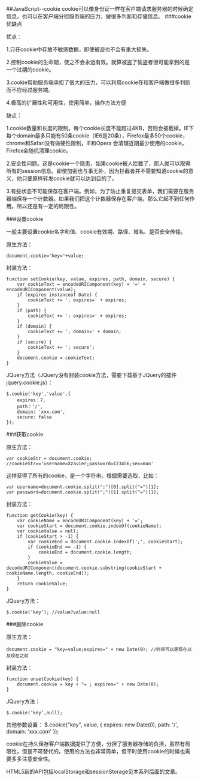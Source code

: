 ##JavaScript--cookie
cookie可以像身份证一样在客户端请求服务器的时候确定信息。也可以在客户端分担服务端的压力，做很多判断和存储信息。
###cookie 优缺点

优点：

1.只在cookie中存放不敏感数据，即使被盗也不会有重大损失。

2.控制cookie的生命期，使之不会永远有效。就算被盗了偷盗者很可能拿到的是一个过期的cookie。

3.cookie帮助服务端承担了很大的压力，可以利用cookie在和客户端做很多判断而不应经过服务端。

4.极高的扩展性和可用性，使用简单，操作方法方便

缺点：

1.cookie数量和长度的限制。每个cookie长度不能超过4KB，否则会被截掉。IE下每个domain最多只能有50条cookie（IE6是20条），Firefox最多50个cookie，chrome和Safari没有做硬性限制，IE和Opera 会清理近期最少使用的cookie，Firefox会随机清理cookie。

2.安全性问题。这是cookie一个隐患，如果cookie被人拦截了，那人就可以取得所有的session信息。即使加密也与事无补，因为拦截者并不需要知道cookie的意义，他只要原样转发cookie就可以达到目的了。

3.有些状态不可能保存在客户端。例如，为了防止重复提交表单，我们需要在服务器端保存一个计数器。如果我们把这个计数器保存在客户端，那么它起不到任何作用。所以还是有一定的局限性。

###设置cookie

一般主要设置cookie名字和值、cookie有效期、路径、域名、是否安全传输。

原生方法：

    document.cookie="key="+value;

封装方法：

    function setCookie(key, value, expires, path, domain, secure) {     
    	var cookieText = encodeURIComponent(key) + '=' + encodeURIComponent(value);     
    	if (expires instanceof Date) {         
    		cookieText += '; expires=' + expires;     
    	}     
    	if (path) {         
    		cookieText += '; expires=' + expires;     
    	}     
    	if (domain) {         
    		cookieText += '; domain=' + domain;     
    	}     
    	if (secure) {         
    		cookieText += '; secure';     
    	}     
    	document.cookie = cookieText; 
    } 
    
JQuery方法（JQuery没有封装cookie方法，需要下载基于JQuery的插件jquery.cookie.js）：

    $.cookie('key','value',{
        expires：7,
        path：'/',
        domain: 'xxx.com',
        secure: false
    });
   
###获取cookie 

原生方法：

    var cookieStr = document.cookie;  //cookieStr=='username=Xzavier;password=123456;sex=man'

这样获得了所有的cookie，是一个字符串。根据需要选取，比如：

    var username=document.cookie.split(";")[0].split("=")[1];
    var password=document.cookie.split(";")[1].split("=")[1];
    
封装方法：

    function getCookie(key) {     
    	var cookieName = encodeURIComponent(key) + '=';     
    	var cookieStart = document.cookie.indexOf(cookieName);     
    	var cookieValue = null;     
    	if (cookieStart > -1) {         
    		var cookieEnd = document.cookie.indexOf(';', cookieStart);         
    		if (cookieEnd == -1) {             
    			cookieEnd = document.cookie.length;         
    		}         
    		cookieValue = decodeURIComponent(document.cookie.substring(cookieStart + cookieName.length, cookieEnd));     
    	}     
    	return cookieValue; 
    } 
    
JQuery方法：

    $.cookie(‘key’); //value?value:null
    
###删除cookie

原生方法：

    document.cookie = "key=value;expires=" + new Date(0); //时间可以是现在以及现在之前

封装方法：

    function unsetCookie(key) {     
    	document.cookie = key + "= ; expires=" + new Date(0); 
    } 

JQuery方法：

    $.cookie(‘key’,null);

其他参数设置：
    $.cookie("key", value, {
        expires: new Date(0),
        path: '/',
        domain: 'xxx.com'
    });
    
cookie在持久保存客户端数据提供了方便，分担了服务器存储的负担，虽然有局限性，但是不可替代的。使用的方法也非常简单，但平时使用cookie的时候也需要多多注意安全性。

HTML5新的API包括localStorage和sessionStorage见本系列后面的文章。